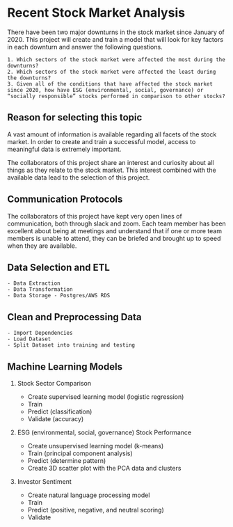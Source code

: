 # Recent Stock Market Analysis

There have been two major downturns in the stock market since January of 2020.  This project will create and train a model that will look for key factors in each downturn and answer the following questions.

    1. Which sectors of the stock market were affected the most during the downturns?  
    2. Which sectors of the stock market were affected the least during the downturns? 
    3. Given all of the conditions that have affected the stock market since 2020, how have ESG (environmental, social, governance) or “socially responsible” stocks performed in comparison to other stocks?

## Reason for selecting this topic

A vast amount of information is available regarding all facets of the stock market.  In order to create and train a successful model, access to meaningful data is extremely important.  

The collaborators of this project share an interest and curiosity about all things as they relate to the stock market.  This interest combined with the available data lead to the selection of this project.  

## Communication Protocols

The collaborators of this project have kept very open lines of communication, both through slack and zoom.  Each team member has been excellent about being at meetings and understand that if one or more team members is unable to attend, they can be briefed and brought up to speed when they are available.  

## Data Selection and ETL
    - Data Extraction
    - Data Transformation    
    - Data Storage - Postgres/AWS RDS

## Clean and Preprocessing Data
    - Import Dependencies
    - Load Dataset
    - Split Dataset into training and testing

## Machine Learning Models

1. Stock Sector Comparison
    - Create supervised learning model (logistic regression)
    - Train
    - Predict (classification)
    - Validate (accuracy)

2. ESG (environmental, social, governance) Stock Performance
    - Create unsupervised learning model (k-means)
    - Train (principal component analysis)
    - Predict (determine pattern)
    - Create 3D scatter plot with the PCA data and clusters

3. Investor Sentiment
    - Create natural language processing model
    - Train
    - Predict (positive, negative, and neutral scoring)
    - Validate




